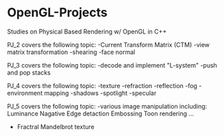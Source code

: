 # OpenGL-Projects
Studies on Physical Based Rendering w/ OpenGL in C++

PJ_2 covers the following topic: 
-Current Transform Matrix (CTM) 
-view matrix transformation
-shearing
-face normal

PJ_3 covers the following topic:
-decode and implement "L-system"
-push and pop stacks

PJ_4 covers the following topic:
-texture
-refraction
-reflection
-fog
-environment mapping
-shadows
-spotlight
-specular

PJ_5 covers the following topic:
-various image manipulation including:
  Luminance
  Nagative
  Edge detaction
  Embossing
  Toon rendering
  ...
- Fractral Mandelbrot texture
